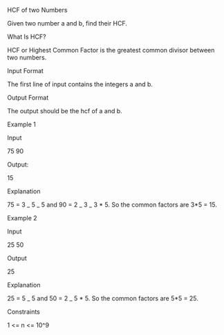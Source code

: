 HCF of two Numbers

Given two number a and b, find their HCF.

What Is HCF?

HCF or Highest Common Factor is the greatest common divisor between two numbers.

Input Format

The first line of input contains the integers a and b.

Output Format

The output should be the hcf of a and b.

Example 1

Input

75 90

Output:

15

Explanation

75 = 3 _ 5 _ 5 and 90 = 2 _ 3 _ 3 * 5. So the common factors are 3*5 = 15.

Example 2

Input

25 50

Output

25

Explanation

25 = 5 _ 5 and 50 = 2 _ 5 * 5. So the common factors are 5*5 = 25.

Constraints

1 <= n <= 10^9
